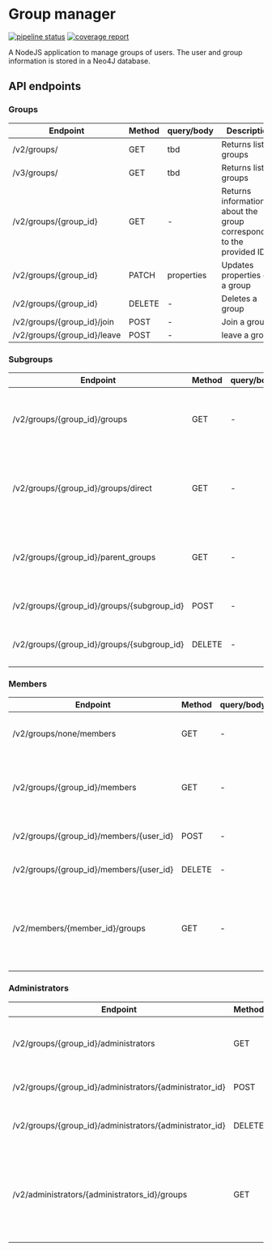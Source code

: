 # Group manager

[![pipeline status](https://gitlab.com/moreillon_k8s/group-manager/group_manager_neo4j/badges/master/pipeline.svg)](https://gitlab.com/moreillon_k8s/group-manager/group_manager_neo4j)
[![coverage report](https://gitlab.com/moreillon_k8s/group-manager/group_manager_neo4j/badges/master/coverage.svg)](https://gitlab.com/moreillon_k8s/group-manager/group_manager_neo4j)

A NodeJS application to manage groups of users.
The user and group information is stored in a Neo4J database.

## API endpoints
### Groups
| Endpoint | Method | query/body | Description |
| --- | --- | --- | --- |
| /v2/groups/ | GET | tbd | Returns list of groups |
| /v3/groups/ | GET | tbd | Returns list of groups |
| /v2/groups/{group_id} | GET | - | Returns information about the group corresponding to the provided ID |
| /v2/groups/{group_id} | PATCH | properties | Updates properties of a group |
| /v2/groups/{group_id} | DELETE | - | Deletes a group |
| /v2/groups/{group_id}/join | POST | - | Join a group |
| /v2/groups/{group_id}/leave | POST | - | leave a group |


### Subgroups
| Endpoint | Method | query/body | Description |
| --- | --- | --- | --- |
| /v2/groups/{group_id}/groups | GET | - | Returns the groups belonging to the group with the given ID |
| /v2/groups/{group_id}/groups/direct | GET | - | Returns the groups directly belonging to the group with the given ID |
| /v2/groups/{group_id}/parent_groups | GET | - | Returns the groups to which the group with the given ID belongs |
| /v2/groups/{group_id}/groups/{subgroup_id} | POST | - | Puts a group into another |
| /v2/groups/{group_id}/groups/{subgroup_id} | DELETE | - | Removes a subgroup from a group |

### Members
| Endpoint | Method | query/body | Description |
| --- | --- | --- | --- |
| /v2/groups/none/members | GET | - | Returns users without a group |
| /v2/groups/{group_id}/members | GET | - | Returns the users belonging to the group with the given ID |
| /v2/groups/{group_id}/members/{user_id} | POST | - | Adds a user to the group |
| /v2/groups/{group_id}/members/{user_id} | DELETE | - | Removes a user from the group |
| /v2/members/{member_id}/groups | GET | - | Gets the groups of a member, here, use 'self' as member_id of one's own groups |


### Administrators
| Endpoint | Method | query/body | Description |
| --- | --- | --- | --- |
| /v2/groups/{group_id}/administrators | GET | - | Returns the administrators of the group with the given ID |
| /v2/groups/{group_id}/administrators/{administrator_id} | POST | - | Adds an administrator to the group |
| /v2/groups/{group_id}/administrators/{administrator_id} | DELETE | - | Removes an administrator from the group |
| /v2/administrators/{administrators_id}/groups | GET | - | Gets the groups administrated by a user, here, use 'self' as member_id of one's own groups |
